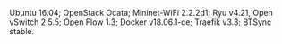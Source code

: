 Ubuntu 16.04;
OpenStack Ocata;
Mininet-WiFi 2.2.2d1;
Ryu v4.21,
Open vSwitch 2.5.5;
Open Flow 1.3;
Docker v18.06.1-ce; 
Traefik v3.3;
BTSync stable.
